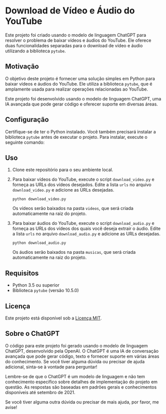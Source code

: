 # Download de Vídeo e Áudio do YouTube

Este projeto foi criado usando o modelo de linguagem ChatGPT para resolver o problema de baixar vídeos e áudios do YouTube. Ele oferece duas funcionalidades separadas para o download de vídeo e áudio utilizando a biblioteca `pytube`.

## Motivação

O objetivo deste projeto é fornecer uma solução simples em Python para baixar vídeos e áudios do YouTube. Ele utiliza a biblioteca `pytube`, que é amplamente usada para realizar operações relacionadas ao YouTube.

Este projeto foi desenvolvido usando o modelo de linguagem ChatGPT, uma IA avançada que pode gerar código e oferecer suporte em diversas áreas.

## Configuração

Certifique-se de ter o Python instalado. Você também precisará instalar a biblioteca `pytube` antes de executar o projeto. Para instalar, execute o seguinte comando:


## Uso

1. Clone este repositório para o seu ambiente local.

2. Para baixar vídeos do YouTube, execute o script `download_video.py` e forneça as URLs dos vídeos desejados. Edite a lista `urls` no arquivo `download_video.py` e adicione as URLs desejadas.

    ```
    python download_video.py
    ```

   Os vídeos serão baixados na pasta `videos`, que será criada automaticamente na raiz do projeto.

3. Para baixar áudios do YouTube, execute o script `download_audio.py` e forneça as URLs dos vídeos dos quais você deseja extrair o áudio. Edite a lista `urls` no arquivo `download_audio.py` e adicione as URLs desejadas.

    ```
    python download_audio.py
    ```

   Os áudios serão baixados na pasta `musicas`, que será criada automaticamente na raiz do projeto.

## Requisitos

- Python 3.5 ou superior
- Biblioteca `pytube` (versão 10.5.0)


## Licença

Este projeto está disponível sob a [Licença MIT](LICENSE).

## Sobre o ChatGPT

O código para este projeto foi gerado usando o modelo de linguagem ChatGPT, desenvolvido pela OpenAI. O ChatGPT é uma IA de conversação avançada que pode gerar código, texto e fornecer suporte em várias áreas do conhecimento. Se você tiver alguma dúvida ou precisar de ajuda adicional, sinta-se à vontade para perguntar!

Lembre-se de que o ChatGPT é um modelo de linguagem e não tem conhecimento específico sobre detalhes de implementação do projeto em questão. As respostas são baseadas em padrões gerais e conhecimentos disponíveis até setembro de 2021.


Se você tiver alguma outra dúvida ou precisar de mais ajuda, por favor, me avise!